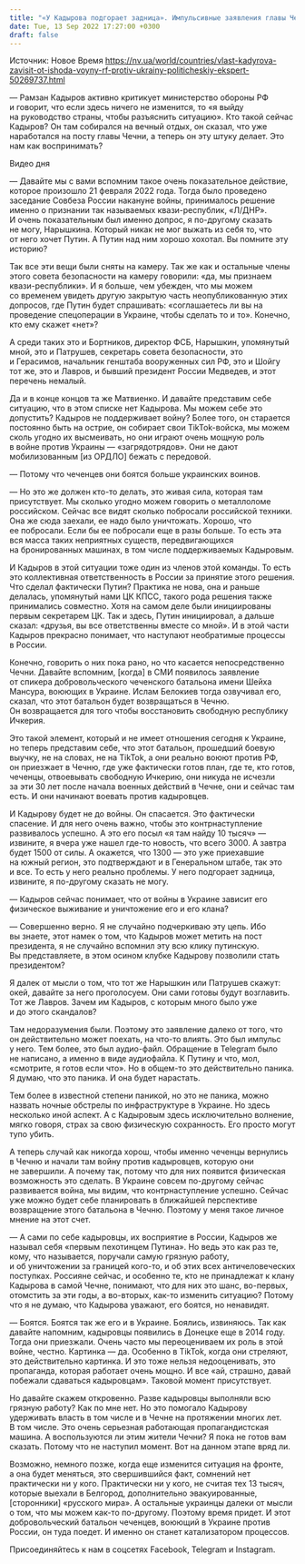 ```yaml
---
title: "«У Кадырова подгорает задница». Импульсивные заявления главы Чечни говорят о том, что от этой войны зависит его выживание — эксперт"
date: Tue, 13 Sep 2022 17:27:00 +0300
draft: false
---
```

Источник: Новое Время https://nv.ua/world/countries/vlast-kadyrova-zavisit-ot-ishoda-voyny-rf-protiv-ukrainy-politicheskiy-ekspert-50269737.html


— Рамзан Кадыров активно критикует министерство обороны РФ и говорит, что если здесь ничего не изменится, то «я выйду на руководство страны, чтобы разъяснить ситуацию». Кто такой сейчас Кадыров? Он там собирался на вечный отдых, он сказал, что уже наработался на посту главы Чечни, а теперь он эту штуку делает. Это нам как воспринимать?

 Видео дня   

— Давайте мы с вами вспомним такое очень показательное действие, которое произошло 21 февраля 2022 года. Тогда было проведено заседание Совбеза России накануне войны, принималось решение именно о признании так называемых квази-республик, «Л/ДНР». И очень показательным был именно допрос, я по-другому сказать не могу, Нарышкина. Который никак не мог выжать из себя то, что от него хочет Путин. А Путин над ним хорошо хохотал. Вы помните эту историю?

Так все эти вещи были сняты на камеру. Так же как и остальные члены этого совета безопасности на камеру говорили: «да, мы признаем квази-республики». И я больше, чем убежден, что мы можем со временем увидеть другую закрытую часть неопубликованную этих допросов, где Путин будет спрашивать: «соглашаетесь ли вы на проведение спецоперации в Украине, чтобы сделать то и то». Конечно, кто ему скажет «нет»?

А среди таких это и Бортников, директор ФСБ, Нарышкин, упомянутый мной, это и Патрушев, секретарь совета безопасности, это и Герасимов, начальник генштаба вооруженных сил РФ, это и Шойгу тот же, это и Лавров, и бывший президент России Медведев, и этот перечень немалый.

Да и в конце концов та же Матвиенко. И давайте представим себе ситуацию, что в этом списке нет Кадырова. Мы можем себе это допустить? Кадыров не поддерживает войну? Более того, он старается постоянно быть на острие, он собирает свои TikTok-войска, мы можем сколь угодно их высмеивать, но они играют очень мощную роль в войне против Украины — «загрядотрядов». Они не дают мобилизованным [из ОРДЛО] бежать с передовой.

— Потому что чеченцев они боятся больше украинских воинов.

— Но это же должен кто-то делать, это живая сила, которая там присутствует. Мы сколько угодно можем говорить о металлоломе российском. Сейчас все видят сколько побросали российской техники. Она же сюда заехали, ее надо было уничтожать. Хорошо, что ее побросали. Если бы ее побросали еще в разы больше. То есть эта вся масса таких неприятных существ, передвигающихся на бронированных машинах, в том числе поддерживаемых Кадыровым.

И Кадыров в этой ситуации тоже один из членов этой команды. То есть это коллективная ответственность в России за принятие этого решения. Что сделал фактически Путин? Практика не нова, она и раньше делалась, упомянутый нами ЦК КПСС, такого рода решения также принимались совместно. Хотя на самом деле были инициированы первым секретарем ЦК. Так и здесь, Путин инициировал, а дальше сказал: «друзья, вы все ответственны вместе со мной». И в этой части Кадыров прекрасно понимает, что наступают необратимые процессы в России.

Конечно, говорить о них пока рано, но что касается непосредственно Чечни. Давайте вспомним, [когда] в СМИ появилось заявление от спикера добровольческого чеченского батальона имени Шейха Мансура, воюющих в Украине. Ислам Белокиев тогда озвучивал его, сказал, что этот батальон будет возвращаться в Чечню. Он возвращается для того чтобы восстановить свободную республику Ичкерия.

Это такой элемент, который и не имеет отношения сегодня к Украине, но теперь представим себе, что этот батальон, прошедший боевую выучку, не на словах, не на TikTok, а они реально воюют против РФ, он приезжает в Чечню, где уже фактически готов план, где те, кто готов, чеченцы, отвоевывать свободную Ичкерию, они никуда не исчезли за эти 30 лет после начала военных действий в Чечне, они и сейчас там есть. И они начинают воевать против кадыровцев.

И Кадырову будет не до войны. Он спасается. Это фактически спасение. И для него очень важно, чтобы это контрнаступление развивалось успешно. А это его посыл «я там найду 10 тысяч» — извините, я вчера уже нашел где-то новость, что всего 3000. А завтра будет 1500 от силы. А окажется, что 1300 — это уже приехавшие на южный регион, это подтверждают и в Генеральном штабе, так это и все. То есть у него реально проблемы. У него подгорает задница, извините, я по-другому сказать не могу.

— Кадыров сейчас понимает, что от войны в Украине зависит его физическое выживание и уничтожение его и его клана?

— Совершенно верно. Я не случайно подчеркиваю эту цепь. Ибо вы знаете, этот намек о том, что Кадыров может метить на пост президента, я не случайно вспомнил эту всю клику путинскую. Вы представляете, в этом осином клубке Кадырову позволили стать президентом?

Я далек от мысли о том, что тот же Нарышкин или Патрушев скажут: окей, давайте за него проголосуем. Они сами готовы будут возглавить. Тот же Лавров. Зачем им Кадыров, с которым много было уже и до этого скандалов?

Там недоразумения были. Поэтому это заявление далеко от того, что он действительно может поехать, на что-то влиять. Это был импульс у него. Тем более, это был аудио-файл. Обращение в Telegram было не написано, а именно в виде аудиофайла. К Путину и что, мол, «смотрите, я готов если что». Но в общем-то это действительно паника. Я думаю, что это паника. И она будет нарастать.

Тем более в известной степени паникой, но это не паника, можно назвать ночные обстрелы по инфраструктуре в Украине. Но здесь несколько иной аспект. А с Кадыровым здесь исключительно волнение, мягко говоря, страх за свою физическую сохранность. Его просто могут тупо убить.

А теперь случай как никогда хорош, чтобы именно чеченцы вернулись в Чечню и начали там войну против кадыровцев, которую они не завершили. А почему так, потому что для них появится физическая возможность это сделать. В Украине совсем по-другому сейчас развивается война, мы видим, что контрнаступление успешно. Сейчас уже можно будет себе планировать в ближайшей перспективе возвращение этого батальона в Чечню. Поэтому у меня такое личное мнение на этот счет.

— А сами по себе кадыровцы, их восприятие в России, Кадыров же называл себя «первым пехотинцем Путина». Но ведь это как раз те, кому, что называется, поручали самую грязную работу, и об уничтожении за границей кого-то, и об этих всех античеловеческих поступках. Россияне сейчас, и особенно те, кто не принадлежат к клану Кадырова в самой Чечне, понимают, что для них это шанс, во-первых, отомстить за эти годы, а во-вторых, как-то изменить ситуацию? Потому что я не думаю, что Кадырова уважают, его боятся, но ненавидят.

— Боятся. Боятся так же его и в Украине. Боялись, извиняюсь. Так как давайте напомним, кадыровцы появились в Донецке еще в 2014 году. Тогда они приезжали. Очень часто мы переоцениваем их роль в этой войне, честно. Картинка — да. Особенно в TikTok, когда они стреляют, это действительно картинка. И это тоже нельзя недооценивать, это пропаганда, которая работает очень мощно. И все «ай, страшно, давай побежали сдаваться кадыровцам». Таковой момент присутствует.

Но давайте скажем откровенно. Разве кадыровцы выполняли всю грязную работу? Как по мне нет. Но это помогало Кадырову удерживать власть в том числе и в Чечне на протяжении многих лет. В том числе. Это очень серьезная работающая пропагандистская машина. А воспользуются ли этим жители Чечни? Я пока не готов вам сказать. Потому что не наступил момент. Вот на данном этапе вряд ли.

Возможно, немного позже, когда еще изменится ситуация на фронте, а она будет меняться, это свершившийся факт, сомнений нет практически ни у кого. Практически ни у кого, не считая тех 13 тысяч, которые выехали в Белгород, дополнительно эвакуированные, [сторонники] «русского мира». А остальные украинцы далеки от мысли о том, что мы можем как-то по-другому. Поэтому время придет. И этот добровольческий батальон чеченцев, воюющий в Украине против России, он туда поедет. И именно он станет катализатором процессов.

Присоединяйтесь к нам в соцсетях Facebook, Telegram и Instagram.
